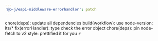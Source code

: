 ```yaml
---
'@p-j/eapi-middleware-errorhandler': patch
---
```


chore(deps): update all dependencies
build(workflow): use node-version: lts/\*
fix(errorHandler): type check the error object
chore(deps): pin node-fetch to v2
style: prettified it for you ⚡
